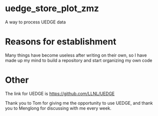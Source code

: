 # uedge_store_plot_zmz
A way to process UEDGE data

# Reasons for establishment
Many things have become useless after writing on their own, so I have made up my mind to build a repository and start organizing my own code

# Other
The link for UEDGE is https://github.com/LLNL/UEDGE

Thank you to Tom for giving me the opportunity to use UEDGE, and thank you to Menglong for discussing with me every week.
